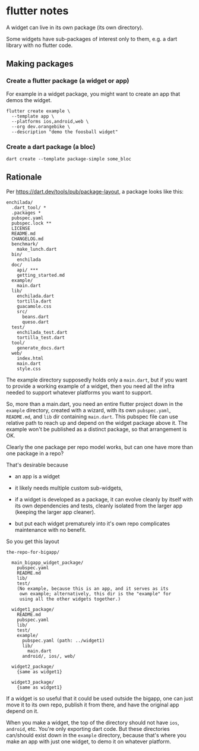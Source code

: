 # flutter notes

A widget can live in its own package (its own directory).

Some widgets have sub-packages of interest only to them,
e.g. a dart library with no flutter code.

## Making packages

### Create a flutter package (a widget or app)

For example in a widget package, you might want to create
an app that demos the widget.

```
flutter create example \
  --template app \
  --platforms ios,android,web \
  --org dev.orangebike \
  --description "demo the foosball widget"
```

### Create a dart package (a bloc)

```
dart create --template package-simple some_bloc
```

## Rationale

Per https://dart.dev/tools/pub/package-layout, a package looks like this:

```
enchilada/
  .dart_tool/ *
  .packages *
  pubspec.yaml
  pubspec.lock **
  LICENSE
  README.md
  CHANGELOG.md
  benchmark/
    make_lunch.dart
  bin/
    enchilada
  doc/
    api/ ***
    getting_started.md
  example/
    main.dart
  lib/
    enchilada.dart
    tortilla.dart
    guacamole.css
    src/
      beans.dart
      queso.dart
  test/
    enchilada_test.dart
    tortilla_test.dart
  tool/
    generate_docs.dart
  web/
    index.html
    main.dart
    style.css
```

The example directory supposedly holds only a `main.dart`,
but if you want to provide a working example of a widget,
then you need all the infra needed to support whatever
platforms you want to support.

So, more than a main.dart, you need an entire flutter
project down in the `example` directory, created with a
wizard, with its own `pubspec.yaml`, `README.md`, and `lib`
dir containing `main.dart`.  This pubspec file can use
relative path to reach up and depend on the widget package
above it.  The example won't be published as a distinct package,
so that arrangement is OK.

Clearly the one package per repo model works, but can one
have more than one package in a repo?

That's desirable because

* an app is a widget

* it likely needs multiple custom sub-widgets,

* if a widget is developed as a package, it can evolve
  cleanly by itself with its own dependencies and tests,
  cleanly isolated from the larger app (keeping the larger
  app cleaner).

* but put each widget prematurely into it's own repo
  complicates maintenance with no benefit.

So you get this layout

```
the-repo-for-bigapp/

  main_bigapp_widget_package/
    pubspec.yaml
    README.md
    lib/
    test/
    (No example, because this is an app, and it serves as its
     own example; alternatively, this dir is the "example" for
     using all the other widgets together.)

  widget1_package/
    README.md
    pubspec.yaml
    lib/
    test/
    example/
      pubspec.yaml (path: ../widget1)
      lib/
        main.dart
      android/, ios/, web/

  widget2_package/
    {same as widget1}

  widget3_package/
    {same as widget1}
```

If a widget is so useful that it could be used outside
the bigapp, one can just move it to its own repo, publish
it from there, and have the original app depend on it.

When you make a widget, the top of the directory should not
have `ios`, `android`, etc.  You're only exporting dart
code.  But these directories can/should exist down in the
`example` directory, because that's where you make an app
with just one widget, to demo it on whatever platform.
